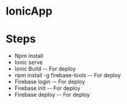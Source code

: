 # IonicApp

# Steps 
  * Npm Install
  * Ionic serve
  * Ionic Build -- For deploy
  * npm install -g firebase-tools -- For deploy
  * Firebase login  -- For deploy
  * Firebase init  -- For deploy
  * Firebase deploy  -- For deploy

